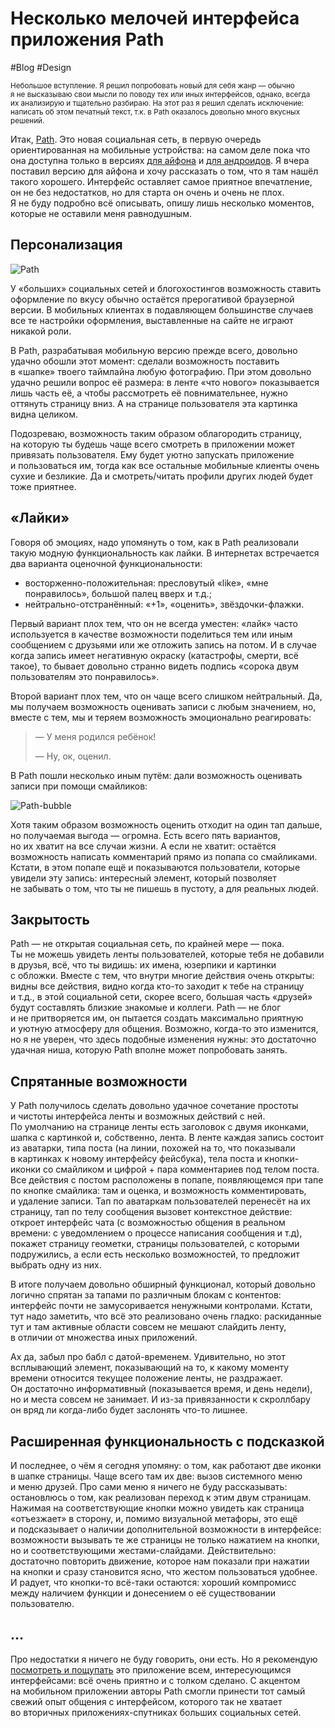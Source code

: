 # Несколько мелочей интерфейса приложения Path

#Blog #Design

<small>Небольшое вступление. Я решил попробовать новый для себя жанр — обычно я не высказываю свои мысли по поводу тех или иных интерфейсов, однако, всегда их анализирую и тщательно разбираю. На этот раз я решил сделать исключение: написать об этом печатный текст, т.к. в Path оказалось довольно много вкусных решений.</small>

Итак, [Path](https://path.com/). Это новая социальная сеть, в первую очередь ориентированная на мобильные устройства: на самом деле пока что она доступна только в версиях [для айфона][1] и [для андроидов][2]. Я вчера поставил версию для айфона и хочу рассказать о том, что я там нашёл такого хорошего. Интерфейс оставляет самое приятное впечатление, он не без недостатков, но для старта он очень и очень не плох. Я не буду подробно всё описывать, опишу лишь несколько моментов, которые не оставили меня равнодушным.

## Персонализация

![Path][]

У «больших» социальных сетей и блогохостингов возможность ставить оформление по вкусу обычно остаётся прерогативой браузерной версии. В мобильных клиентах в подавляющем большинстве случаев все те настройки оформления, выставленные на сайте не играют никакой роли.

В Path, разрабатывая мобильную версию прежде всего, довольно удачно обошли этот момент: сделали возможность поставить в «шапке» твоего таймлайна любую фотографию. При этом довольно удачно решили вопрос её размера: в ленте «что нового» показывается лишь часть её, а чтобы рассмотреть её повнимательнее, нужно оттянуть страницу вниз. А на странице пользователя эта картинка видна целиком.

Подозреваю, возможность таким образом облагородить страницу, на которую ты будешь чаще всего смотреть в приложении может привязать пользователя. Ему будет уютно запускать приложение и пользоваться им, тогда как все остальные мобильные клиенты очень сухие и безликие. Да и смотреть/читать профили других людей будет тоже приятнее.

## «Лайки»

Говоря об эмоциях, надо упомянуть о том, как в Path реализовали такую модную функциональность как лайки. В интернетах встречается два варианта оценочной функциональности:

- восторженно-положительная: пресловутый «like», «мне понравилось», большой палец вверх и т.д.;
- нейтрально-отстранённый: «+1», «оценить», звёздочки-флажки.

Первый вариант плох тем, что он не всегда уместен: «лайк» часто используется в качестве возможности поделиться тем или иным сообщением с друзьями или же отложить запись на потом. И в случае когда запись имеет негативную окраску (катастрофы, смерти, всё такое), то бывает довольно странно видеть подпись «сорока двум пользователям это понравилось».

Второй вариант плох тем, что он чаще всего слишком нейтральный. Да, мы получаем возможность оценивать записи с любым значением, но, вместе с тем, мы и теряем возможность эмоционально реагировать:

> — У меня родился ребёнок!
>
> — Ну, ок, оценил.

В Path пошли несколько иным путём: дали возможность оценивать записи при помощи смайликов:

![Path-bubble][]

Хотя таким образом возможность оценить отходит на один тап дальше, но получаемая выгода — огромна. Есть всего пять вариантов, но их хватит на все случаи жизни. А если не хватит: остаётся возможность написать комментарий прямо из попапа со смайликами. Кстати, в этом попапе ещё и показываются пользователи, которые увидели эту запись: интересный элемент, который позволяет не забывать о том, что ты не пишешь в пустоту, а для реальных людей.

## Закрытость

Path — не открытая социальная сеть, по крайней мере — пока. Ты не можешь увидеть ленты пользователей, которые тебя не добавили в друзья, всё, что ты видишь: их имена, юзерпики и картинки с обложки. Вместе с тем, что внутри многие действия очень открыты: видны все действия, видно когда кто-то заходит к тебе на страницу и т.д., в этой социальной сети, скорее всего, большая часть «друзей» будут составлять близкие знакомые и коллеги. Path — не блог и не притворяется им, он пытается создать максимально приятную и уютную атмосферу для общения. Возможно, когда-то это изменится, но я не уверен, что здесь подобные изменения нужны: это достаточно удачная ниша, которую Path вполне может попробовать занять.

## Спрятанные возможности

У Path получилось сделать довольно удачное сочетание простоты и чистоты интерфейса ленты и возможных действий с ней. По умолчанию на странице ленты есть заголовок с двумя иконками, шапка с картинкой и, собственно, лента. В ленте каждая запись состоит из аватарки, типа поста (на линии, похожей на то, что показывали в картинках к новому интерфейсу фейсбука), тела поста и кнопки-иконки со смайликом и цифрой + пара комментариев под телом поста. Все действия с постом расположены в попапе, появляющемся при тапе по кнопке смайлика: там и оценка, и возможность комментировать, и удаление записи. Тап по аватаркам пользователей перенесёт на их страницу, тап по телу сообщения вызовет контекстное действие: откроет интерфейс чата (с возможностью общения в реальном времени: с уведомлением о процессе написания сообщения и т.д), покажет страницу геометки, страницы пользователей, с которыми подружились, а если есть несколько возможностей, то предложит выбрать одну из них.

В итоге получаем довольно обширный функционал, который довольно логично спрятан за тапами по различным блокам с контентов: интерфейс почти не замусоривается ненужными контролами. Кстати, тут надо заметить, что всё это реализовано очень гладко: раскиданные тут и там активные области совсем не мешают слайдить ленту, в отличии от множества иных приложений.

Ах да, забыл про бабл с датой-временем. Удивительно, но этот всплывающий элемент, показывающий на то, к какому моменту времени относится текущее положение ленты, не раздражает. Он достаточно информативный (показывается время, и день недели), но и места совсем не занимает. И из-за привязанности к скроллбару он вряд ли когда-либо будет заслонять что-то лишнее.

## Расширенная функциональность с подсказкой

И последнее, о чём я сегодня упомяну: о том, как работают две иконки в шапке страницы. Чаще всего там их две: вызов системного меню и меню друзей. Про сами меню я ничего не буду рассказывать: остановлюсь о том, как реализован переход к этим двум страницам. Нажимая на соответствующие кнопки можно увидеть как страница «отъезжает» в сторону, и, помимо визуальной метафоры, это ещё и подсказывает о наличии дополнительной возможности в интерфейсе: возможности вызывать те же страницы не только нажатием на кнопки, но и соответствующими жестами-слайдами. Действительно: достаточно повторить движение, которое нам показали при нажатии на кнопки и сразу становится ясно, что жестом пользоваться удобнее. И радует, что кнопки-то всё-таки остаются: хороший компромисс между наличием функции и донесением о её существовании пользователю.

## …

Про недостатки я ничего не буду говорить, они есть. Но я рекомендую [посмотреть и пощупать](https://path.com/) это приложение всем, интересующимся интерфейсами: всё очень приятно и с толком сделано. С акцентом на мобильном приложении авторы Path смогли принести тот самый свежий опыт общения с интерфейсом, которого так не хватает во вторичных приложениях-спутниках больших социальных сетей.


[1]: http://itunes.apple.com/app/path/id403639508
[2]: https://market.android.com/details?id=com.path&hl=en
[Path]: http://i.kizu.ru/misc/path.jpg "{:.Sidepicture}"
[Path-bubble]: http://i.kizu.ru/misc/path-bubble.jpg
